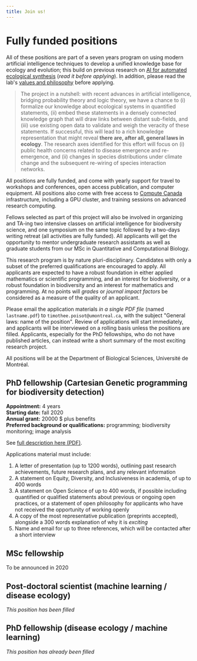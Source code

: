 ```yaml
---
title: Join us!
---
```


# Fully funded positions

All of these positions are part of a seven years program on using modern
artificial intelligence techniques to develop a unified knowledge base for
ecology and evolution; this build on previous research on [AI for automated
ecological synthesis](https://www.biorxiv.org/content/10.1101/161125v4)
(*read it before applying*). In addition, please read the lab's [values and
philosophy](https://poisotlab.io/values/) before applying.

> The project in a nutshell: with recent advances in artificial intelligence,
bridging probability theory and logic theory, we have a chance to (i)
formalize our knowledge about ecological systems in quantified statements,
(ii) embed these statements in a densely connected knowledge graph that will
draw links between distant sub-fields, and (iii) use existing open data to
validate and weigh the veracity of these statements. If successful, this
will lead to a rich knowledge representation that might reveal **there are,
after all, general laws in ecology**. The research axes identified for this
effort will focus on (i) public health concerns related to disease emergence
and re-emergence, and (ii) changes in species distributions under climate
change and the subsequent re-wiring of species interaction networks.

All positions are fully funded, and come with yearly support for travel to
workshops and conferences, open access publication, and computer equipment. All
positions also come with free access to [Compute
Canada](https://www.computecanada.ca/) infrastructure, including a GPU cluster,
and training sessions on advanced research computing.

Fellows selected as part of this project will also be involved in organizing and
TA-ing two intensive classes on artificial intelligence for biodiversity
science, and one symposium on the same topic followed by a two-days writing
retreat (all activities are fully funded). All applicants will get the
opportunity to mentor undergraduate research assistants as well as graduate
students from our MSc in Quantitative and Computational Biology.

This research program is by nature pluri-disciplinary. Candidates with only a
subset of the preferred qualifications are encouraged to apply. All applicants
are expected to have a robust foundation in either applied mathematics or
scientific programming, and an interest for biodiversity, or a robust foundation
in biodiversity and an interest for mathematics and programming. At no points
will *grades* or *journal impact factors* be considered as a measure of the
quality of an applicant.

Please email the application materials *in a single PDF file* (named
`lastname.pdf`) to `timothee.poisot@umontreal.ca`, with the subject "General
laws: name of the position". Review of applications will start immediately, and
applicants will be interviewed on a rolling basis unless the positions are
filled. Applicants, especially for the PhD fellowships, who do not have
published articles, can instead write a short summary of the most exciting
research project.

All positions will be at the Department of Biological Sciences, Université de
Montréal.

## PhD fellowship (Cartesian Genetic programming for biodiversity detection)

**Appointment:** 4 years   
**Starting date:** fall 2020       
**Annual grant:** 20000 $ plus benefits   
**Preferred background or qualifications:** programming; biodiversity monitoring; image analysis

See [full description here (PDF)](http://poisotlab.io/files/phd_cartesian.pdf).

Applications material must include:

1. A letter of presentation (up to 1200 words), outlining past research
achievements, future research plans, and any relevant information
1. A statement on Equity, Diversity, and Inclusiveness in academia, of up to 400 words
1. A statement on Open Science of up to 400 words, if possible including quantified or qualified statements about previous or ongoing open practices, or a statement of open philosophy for applicants who have not received the opportunity of working openly
1. A copy of the most representative publication (preprints accepted), alongside a 300 words explanation of why it is *exciting*
1. Name and email for up to three references, which will be contacted after a short interview

## MSc fellowship

To be announced in 2020

## Post-doctoral scientist (machine learning / disease ecology)

*This position has been filled*

## PhD fellowship (disease ecology / machine learning)

*This position has already been filled*

